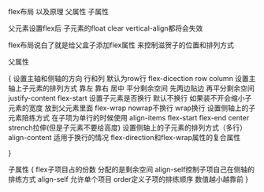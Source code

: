 flex布局 以及原理 父属性  子属性

父元素设置flex后  子元素的float clear vertical-align都将会失效

flex布局说白了就是给父盒子添加flex属性 来控制滋贺子的位置和排列方式

父属性

{
    设置主轴和侧轴的方向 行和列 默认为row行
    flex-dicection  row  column
    设置主轴上子元素的排列方式  靠左 靠右  居中  平分剩余空间  先两边贴边 再平分剩余空间
    justify-content    flex-start
    设置子元素是否换行  默认不换行 如果装不开会缩小子元素的宽度 放到父元素里面
    flex-wrap  nowrap不换行  wrap换行
    设置侧轴上的子元素陪练方式  在子项为单行的时候使用
    align-items flex-start flex-end center strench拉伸(但是子元素不要给高度)
    设置侧轴上的子元素的排列方式（多行）
    align-content  适用于换行的情况
    flex-direction和flex-wrap属性的复合属性

}

子属性
{
    flex子项目占的份数  分配的是剩余空间
    align-self控制子项自己在侧轴的排练方式
    align-self 允许单个项目
    order定义子项的排练顺序  数值越小越靠前
} 